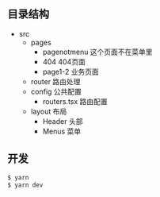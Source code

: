##  目录结构

- src
  - pages
    - pagenotmenu 这个页面不在菜单里
    - 404 404页面
    - page1-2 业务页面
  - router 路由处理
  - config 公共配置
    - routers.tsx 路由配置
  - layout 布局
    - Header 头部
    - Menus 菜单


## 开发 
``` bash
$ yarn 
$ yarn dev
```